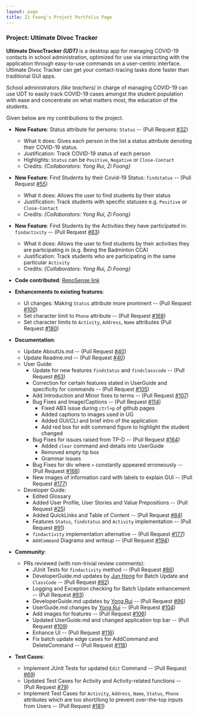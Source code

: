 ```yaml
---
layout: page
title: Zi Foong's Project Portfolio Page
---
```


### Project: Ultimate Divoc Tracker
**Ultimate DivocTracker _(UDT)_** is a desktop app for managing COVID-19 contacts in school administration, optimized for use via interacting with the application through easy-to-use commands on a user-centric interface.
Ultimate Divoc Tracker can get your contact-tracing tasks done faster than traditional GUI apps.

School administrators _(like teachers)_ in charge of managing COVID-19 can use UDT to easily track COVID-19 cases amongst the student population with ease and concentrate on what matters most, the education of the students.

Given below are my contributions to the project.
* **New Feature**: Status attribute for persons: `Status` -- (Pull Request [\#32](https://github.com/AY2122S2-CS2103T-T12-1/tp/pull/32))
  * What it does: Gives each person in the list a status attribute denoting their COVID-19 status.
  * Justification: Track COVID-19 status of each person
  * Highlights: `Status` can be `Positive`, `Negative` or `Close-Contact`
  * Credits: *{Collaborators: Yong Rui, Zi Foong}*


* **New Feature**: Find Students by their Covid-19 Status: `findstatus` -- (Pull Request [\#55](https://github.com/AY2122S2-CS2103T-T12-1/tp/pull/55))
  * What it does: Allows the user to find students by their status
  * Justification: Track students with specific statuses e.g. `Positive` or `Close-Contact`
  * Credits: *{Collaborators: Yong Rui, Zi Foong}*


* **New Feature**: Find Students by the Activities they have participated in: `findactivity` -- (Pull Request [\#83](https://github.com/AY2122S2-CS2103T-T12-1/tp/pull/83))
  * What it does: Allows the user to find students by their activities they are participating in (e.g. Being the Badminton CCA)
  * Justification: Track students who are participating in the same particular `Activity`
  * Credits: *{Collaborators: Yong Rui, Zi Foong}*


* **Code contributed**: [RepoSense link](https://nus-cs2103-ay2122s2.github.io/tp-dashboard/?search=lzf834&breakdown=true&sort=groupTitle&sortWithin=title&since=2022-02-18&timeframe=commit&mergegroup=&groupSelect=groupByRepos&checkedFileTypes=docs~functional-code~test-code~other)


* **Enhancements to existing features**:
  * UI changes: Making `Status` attribute more prominent -- (Pull Request [\#100](https://github.com/AY2122S2-CS2103T-T12-1/tp/pull/100))
  * Set character limit to `Phone` attribute -- (Pull Request [\#168](https://github.com/AY2122S2-CS2103T-T12-1/tp/pull/168))
  * Set character limits to `Activity`, `Address`, `Name` attributes (Pull Request [\#180](https://github.com/AY2122S2-CS2103T-T12-1/tp/pull/180))


* **Documentation**:
  * Update AboutUs.md -- (Pull Request [\#40](https://github.com/AY2122S2-CS2103T-T12-1/tp/pull/40))
  * Update Readme.md -- (Pull Request [\#40](https://github.com/AY2122S2-CS2103T-T12-1/tp/pull/40))
  * User Guide:
    * Update for new features `findstatus` and `findclasscode` -- (Pull Request [\#63](https://github.com/AY2122S2-CS2103T-T12-1/tp/pull/63))
    * Correction for certain features stated in UserGuide and specificity for commands -- (Pull Request [\#105](https://github.com/AY2122S2-CS2103T-T12-1/tp/pull/105))
    * Add Introduction and Minor fixes to terms -- (Pull Request [\#107](https://github.com/AY2122S2-CS2103T-T12-1/tp/pull/107))
    * Bug Fixes and Image/Captions -- (Pull Request [\#114](https://github.com/AY2122S2-CS2103T-T12-1/tp/pull/114))
      * Fixed AB3 issue during `ctrl+p` of github pages
      * Added captions to images used in UG
      * Added GUI/CLI and brief intro of the application
      * Add red box for edit command figure to highlight the student changed
    * Bug Fixes for issues raised from TP-D -- (Pull Request [\#164](https://github.com/AY2122S2-CS2103T-T12-1/tp/pull/164))
      * Added `clear` command and details into UserGuide
      * Removed empty tip box
      * Grammar issues
    * Bug Fixes for div where `>` constantly appeared erroneously -- (Pull Request [\#168](https://github.com/AY2122S2-CS2103T-T12-1/tp/pull/168))
    * New images of information card with labels to explain GUI -- (Pull Request [\#177](https://github.com/AY2122S2-CS2103T-T12-1/tp/pull/177))
  * Developer Guide:
    * Edited Glossary
    * Added User Profile, User Stories and Value Prepositions -- (Pull Request [\#25](https://github.com/AY2122S2-CS2103T-T12-1/tp/pull/25))
    * Added QuickLinks and Table of Content -- (Pull Request [\#84](https://github.com/AY2122S2-CS2103T-T12-1/tp/pull/84))
    * Features `Status`, `findstatus` and `Activity` implementation -- (Pull Request [\#91](https://github.com/AY2122S2-CS2103T-T12-1/tp/pull/91))
    * `findactivity` implementation alternative -- (Pull Request [\#177](https://github.com/AY2122S2-CS2103T-T12-1/tp/pull/177))
    * `AddCommand` Diagrams and writeup -- (Pull Request [\#194](https://github.com/AY2122S2-CS2103T-T12-1/tp/pull/194))

* **Community**:
  * PRs reviewed (with non-trivial review comments):
    * JUnit Tests for `findactivity` method -- (Pull Request [\#86](https://github.com/AY2122S2-CS2103T-T12-1/tp/pull/86))
    * DeveloperGuide.md updates by [Jun Hong](https://github.com/whoisjunhong) for Batch Update and `ClassCode` -- (Pull Request [\#92](https://github.com/AY2122S2-CS2103T-T12-1/tp/pull/92))
    * Logging and Exception checking for Batch Update enhancement -- (Pull Request [\#93](https://github.com/AY2122S2-CS2103T-T12-1/tp/pull/93))
    * DeveloperGuide.md updates by [Yong Rui](https://github.com/Fenway17) -- (Pull Request [\#96](https://github.com/AY2122S2-CS2103T-T12-1/tp/pull/96))
    * UserGuide.md changes by [Yong Rui](https://github.com/Fenway17) -- (Pull Request [\#104](https://github.com/AY2122S2-CS2103T-T12-1/tp/pull/104))
    * Add images for features -- (Pull Request [\#106](https://github.com/AY2122S2-CS2103T-T12-1/tp/pull/106))
    * Updated UserGuide.md and changed application top bar -- (Pull Request [\#109](https://github.com/AY2122S2-CS2103T-T12-1/tp/pull/109))
    * Enhance UI -- (Pull Request [\#116](https://github.com/AY2122S2-CS2103T-T12-1/tp/pull/116))
    * Fix batch update edge cases for AddCommand and DeleteCommand -- (Pull Request [\#118](https://github.com/AY2122S2-CS2103T-T12-1/tp/pull/118))


* **Test Cases**:
  * Implement JUnit Tests for updated `Edit` Command -- (Pull Request [\#69](https://github.com/AY2122S2-CS2103T-T12-1/tp/pull/69))
  * Updated Test Cases for Activity and Activity-related functions -- (Pull Request [\#79](https://github.com/AY2122S2-CS2103T-T12-1/tp/pull/79))
  * Implement Test Cases for `Activity`, `Address`, `Name`, `Status`, `Phone`  attributes which are too short/long to prevent over-the-top inputs from Users -- (Pull Request [\#181](https://github.com/AY2122S2-CS2103T-T12-1/tp/pull/181))
